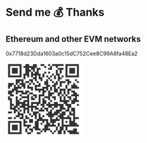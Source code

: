 # Send me 💰 Thanks


## Ethereum and other EVM networks 

0x7718d23Dda1603a0c15dC752Cee8C99A8fa48Ea2

<img title="0x7718d23Dda1603a0c15dC752Cee8C99A8fa48Ea2" alt="0x7718d23Dda1603a0c15dC752Cee8C99A8fa48Ea2" src="/images/address_eth.png" width="200" height="200">
